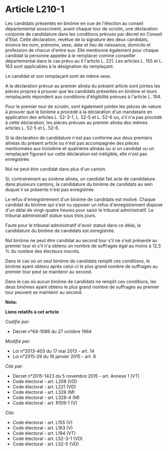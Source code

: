 # Article L210-1

Les candidats présentés en binôme en vue de l'élection au conseil départemental souscrivent, avant chaque tour de scrutin,
une déclaration conjointe de candidature dans les conditions prévues par décret en Conseil d'Etat. Cette déclaration, revêtue
de la signature des deux candidats, énonce les nom, prénoms, sexe, date et lieu de naissance, domicile et profession de
chacun d'entre eux. Elle mentionne également pour chaque candidat la personne appelée à le remplacer comme conseiller
départemental dans le cas prévu au II l'article L. 221. Les articles L. 155 et L. 163 sont applicables à la désignation du
remplaçant. 

Le candidat et son remplaçant sont de même sexe. 

A la déclaration prévue au premier alinéa du présent article sont jointes les pièces propres à prouver que les candidats
présentés en binôme et leurs remplaçants répondent aux conditions d'éligibilité prévues à l'article L. 194. 

Pour le premier tour de scrutin, sont également jointes les pièces de nature à prouver que le binôme a procédé à la
déclaration d'un mandataire en application des articles L. 52-3-1, 
L. 52-5 et L. 52-6 ou, s'il n'a pas procédé à cette déclaration, les pièces prévues au premier alinéa des mêmes articles L.
52-5 et L. 52-6. 

Si la déclaration de candidature n'est pas conforme aux deux premiers alinéas du présent article ou n'est pas accompagnée des
pièces mentionnées aux troisième et quatrième alinéas ou si un candidat ou un remplaçant figurant sur cette déclaration est
inéligible, elle n'est pas enregistrée. 

Nul ne peut être candidat dans plus d'un canton. 

Si, contrairement au sixième alinéa, un candidat fait acte de candidature dans plusieurs cantons, la candidature du binôme de
candidats au sein duquel il se présente n'est pas enregistrée. 

Le refus d'enregistrement d'un binôme de candidats est motivé. Chaque candidat du binôme qui s'est vu opposer un refus
d'enregistrement dispose d'un délai de vingt-quatre heures pour saisir le tribunal administratif. Le tribunal administratif
statue sous trois jours. 

Faute pour le tribunal administratif d'avoir statué dans ce délai, la candidature du binôme de candidats est enregistrée. 

Nul binôme ne peut être candidat au second tour s'il ne s'est présenté au premier tour et s'il n'a obtenu un nombre de
suffrages égal au moins à 12,5 % du nombre des électeurs inscrits. 

Dans le cas où un seul binôme de candidats remplit ces conditions, le binôme ayant obtenu après celui-ci le plus grand nombre
de suffrages au premier tour peut se maintenir au second. 

Dans le cas où aucun binôme de candidats ne remplit ces conditions, les deux binômes ayant obtenu le plus grand nombre de
suffrages au premier tour peuvent se maintenir au second.

**Nota:**



**Liens relatifs à cet article**

_Codifié par_:

  - Décret n°64-1086 du 27 octobre 1964

_Modifié par_:

  - Loi n°2013-403 du 17 mai 2013 - art. 14
  - Loi n°2015-29 du 16 janvier 2015 - art. 8

_Cité par_:

  - Décret n°2015-1423 du 5 novembre 2015 - art. Annexe 1 (VT)
  - Code électoral - art. L208 (VD)
  - Code électoral - art. L221 (VD)
  - Code électoral - art. L328 (M)
  - Code électoral - art. L328-4 (M)
  - Code électoral - art. R109-1 (V)

_Cite_:

  - Code électoral - art. L155 (V)
  - Code électoral - art. L163 (V)
  - Code électoral - art. L194 (VT)
  - Code électoral - art. L52-3-1 (VD)
  - Code électoral - art. L52-5 (VD)
